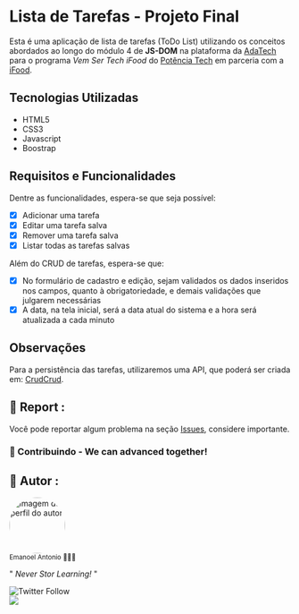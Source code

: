 # Lista de Tarefas - Projeto Final

Esta é uma aplicação de lista de tarefas (ToDo List) utilizando os conceitos abordados ao longo do módulo 4 de **JS-DOM** na plataforma da [AdaTech](https://ada.tech/) para o programa _Vem Ser Tech iFood_ do [Potência Tech](https://potenciatech.com.br/) em parceria com a [iFood](https://www.ifood.com.br/).

## Tecnologias Utilizadas

- HTML5
- CSS3
- Javascript
- Boostrap

## Requisitos e Funcionalidades

Dentre as funcionalidades, espera-se que seja possível:

- [x] Adicionar uma tarefa
- [x] Editar uma tarefa salva
- [x] Remover uma tarefa salva
- [x] Listar todas as tarefas salvas

Além do CRUD de tarefas, espera-se que:

- [x] No formulário de cadastro e edição, sejam validados os dados inseridos nos campos, quanto à obrigatoriedade, e demais validações que julgarem necessárias
- [x] A data, na tela inicial, será a data atual do sistema e a hora será atualizada a cada minuto

## Observações

Para a persistência das tarefas, utilizaremos uma API, que poderá ser criada em: [CrudCrud](https://crudcrud.com/).

## 📑 Report :

Você pode reportar algum problema na seção <a href="https://github.com/emanoelantonio/jsdom-project/issues">Issues</a>, considere importante.

### 🤝 Contribuindo - We can advanced together!

## 🧠 Autor :
 <img style="border-radius: 50%;" src="https://avatars2.githubusercontent.com/u/60781248?s=460&u=43dbba3483d275c3d8964df24a8f5139f53dc282&v=4" width="100px;" alt="imagem de perfil do autor"/>
 <br />
 <sub>Emanoel Antonio 👨🏻‍💻</sub>

" _Never Stor Learning!_ "

 ![Twitter Follow](https://img.shields.io/twitter/follow/DevEmanoel?style=social)</br>
 <a href="https://www.linkedin.com/in/emanoel-antonio-silva/"><img align="center" src="https://img.shields.io/static/v1?label=&message=Linkedin&color=3D008A&style=for-the-badge&logo=linkedin"/></a>